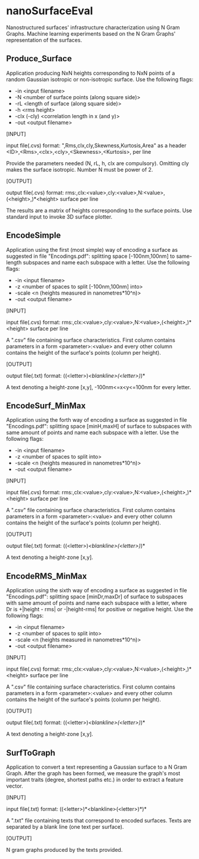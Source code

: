 # nanoSurfaceEval
Nanostructured surfaces' infrastructure characterization using N Gram Graphs. Machine learning experiments based on the N Gram Graphs' representation of the surfaces.

## Produce_Surface

Application producing NxN heights corresponding to NxN points of a random Gaussian isotropic or non-isotropic surface. 
Use the following flags:

* -in \<input filename>
* -N \<number of surface points (along square side)>
* -rL \<length of surface (along square side)>
* -h \<rms height>
* -clx (-cly)  \<correlation length in x (and y)>
* -out \<output filename>

[INPUT]

input file(.cvs) format: \",Rms,clx,cly,Skewness,Kurtosis,Area" as a header 
                         \<ID>,\<Rms>,\<clx>,\<cly>,\<Skewness>,\<Kurtosis>,<Area> per line

Provide the parameters needed (N, rL, h, clx are compulsory).
Omitting cly makes the surface isotropic.
Number N must be power of 2.

[OUTPUT]

output file(.cvs) format: rms:<value>,clx:\<value>,cly:\<value>,N:\<value>,(\<height>,)*\<height> surface per line

The results are a matrix of heights corresponding to the surface points.
Use standard input to invoke 3D surface plotter.

## EncodeSimple

Application using the first (most simple) way of encoding a surface as suggested in file "Encodings.pdf": splitting space [-100nm,100nm] to same-length subspaces and name each subspace with a letter.
Use the following flags:

* -in \<input filename>
* -z \<number of spaces to split [-100nm,100nm] into>
* -scale \<n (heights measured in nanometres*10^n)>
* -out \<output filename>

[INPUT]

input file(.cvs) format: rms:<value>,clx:\<value>,cly:\<value>,N:\<value>,(\<height>,)*\<height> surface per line

A ".csv" file containing surface characteristics. First column contains parameters in a form \<parameter>:\<value> and every other column contains the height of the surface's points (column per height).

[OUTPUT]

output file(.txt) format: ((\<letter>)*\<blankline>(\<letter>)*)*

A text denoting a height-zone [x,y], -100nm<=x<y<=100nm for every letter.

## EncodeSurf_MinMax

Application using the forth way of encoding a surface as suggested in file "Encodings.pdf": splitting space [minH,maxH] of surface to subspaces with same amount of points and name each subspace with a letter.
Use the following flags:

* -in \<input filename>
* -z \<number of spaces to split into>
* -scale \<n (heights measured in nanometres*10^n)>
* -out \<output filename>

[INPUT]

input file(.cvs) format: rms:<value>,clx:\<value>,cly:\<value>,N:\<value>,(\<height>,)*\<height> surface per line

A ".csv" file containing surface characteristics. First column contains parameters in a form \<parameter>:\<value> and every other column contains the height of the surface's points (column per height).

[OUTPUT]

output file(.txt) format: ((\<letter>)*\<blankline>(\<letter>)*)*

A text denoting a height-zone [x,y].

## EncodeRMS_MinMax

Application using the sixth way of encoding a surface as suggested in file "Encodings.pdf": splitting space [minDr,maxDr] of surface to subspaces with same amount of points and name each subspace with a letter, where Dr is +|height - rms| or -|height-rms| for positive or negative height. 
Use the following flags:

* -in \<input filename>
* -z \<number of spaces to split into>
* -scale \<n (heights measured in nanometres*10^n)>
* -out \<output filename>

[INPUT]

input file(.cvs) format: rms:<value>,clx:\<value>,cly:\<value>,N:\<value>,(\<height>,)*\<height> surface per line

A ".csv" file containing surface characteristics. First column contains parameters in a form \<parameter>:\<value> and every other column contains the height of the surface's points (column per height).

[OUTPUT]

output file(.txt) format: ((\<letter>)*\<blankline>(\<letter>)*)*

A text denoting a height-zone [x,y].

## SurfToGraph

Application to convert a text representing a Gaussian surface to a N Gram Graph. After the graph has been formed, we measure the graph's most important traits (degree, shortest paths etc.) in order to extract a feature vector.

[INPUT]

input file(.txt) format: ((\<letter>)\*\<blankline>(\<letter>)\*)*

A ".txt" file containing texts that correspond to encoded surfaces. Texts are separated by a blank line (one text per surface).

[OUTPUT]

N gram graphs produced by the texts provided.
